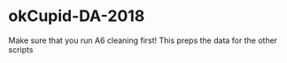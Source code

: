 # okCupid-DA-2018

Make sure that you run A6 cleaning first! This preps the data for the other scripts
